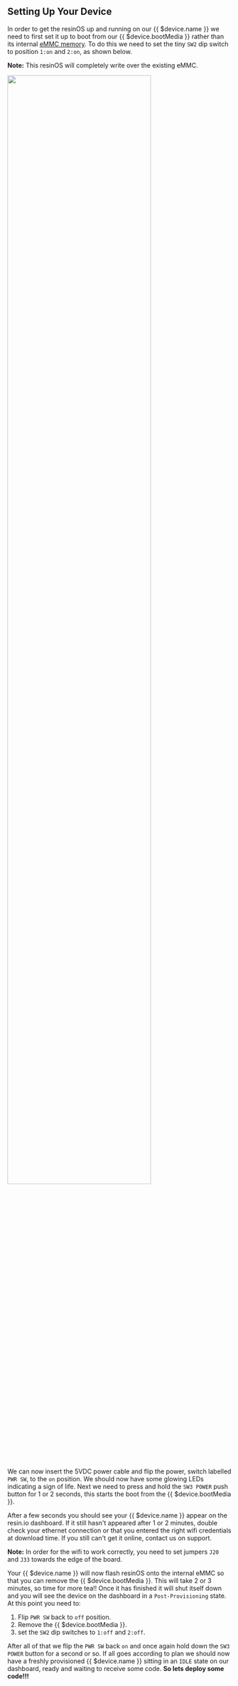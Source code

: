## Setting Up Your Device

In order to get the resinOS up and running on our {{ $device.name }} we need to first set it up to boot from our {{ $device.bootMedia }} rather than its internal [eMMC memory][emmc-link]. To do this we need to set the tiny `SW2` dip switch to position `1:on` and `2:on`, as shown below.

__Note:__ This resinOS will completely write over the existing eMMC.

<img src="/img/artik5/artik5-dev-kit.png" width="80%">

We can now insert the 5VDC power cable and flip the power, switch labelled `PWR SW`, to the `on` position. We should now have some glowing LEDs indicating a sign of life. Next we need to press and hold the `SW3 POWER` push button for 1 or 2 seconds, this starts the boot from the {{ $device.bootMedia }}.

After a few seconds you should see your {{ $device.name }} appear on the resin.io dashboard. If it still hasn't appeared after 1 or 2 minutes, double check your ethernet connection or that you entered the right wifi credentials at download time. If you still can't get it online, contact us on support.

__Note:__ In order for the wifi to work correctly, you need to set jumpers `J20` and `J33` towards the edge of the board.

Your {{ $device.name }} will now flash resinOS onto the internal eMMC so that you can remove the {{ $device.bootMedia }}. This will take 2 or 3 minutes, so time for more tea!! Once it has finished it will shut itself down and you will see the device on the dashboard in a `Post-Provisioning` state. At this point you need to:
1. Flip `PWR SW` back to `off` position.
2. Remove the {{ $device.bootMedia }}.
3. set the  `SW2` dip switches to `1:off` and `2:off`.

After all of that we flip the `PWR SW` back `on` and once again hold down the `SW3 POWER` button for a second or so. If all goes according to plan we should now have a freshly provisioned {{ $device.name }} sitting in an `IDLE` state on our dashboard, ready and waiting to receive some code. **So lets deploy some code!!!**

[emmc-link]:http://www.datalight.com/solutions/technologies/emmc/what-is-emmc
